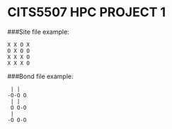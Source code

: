 # CITS5507 HPC PROJECT 1

###Site file example:

```
X X O X
O X O O
X X X O
X X X O
```

###Bond file example:

```
 | |
-O-O O
 | |
 O O-O
 |
-O O-O
```
